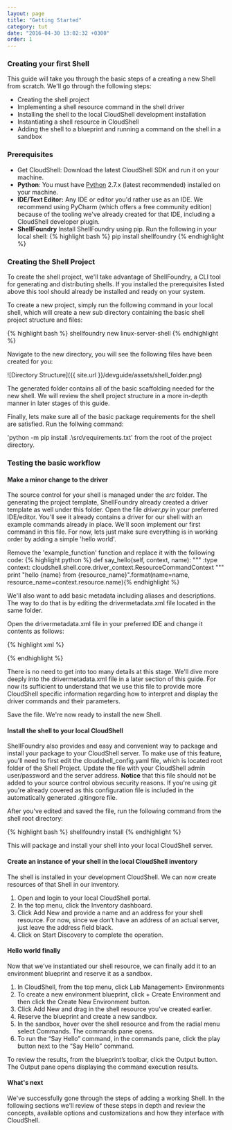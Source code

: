 ```yaml
---
layout: page
title: "Getting Started"
category: tut
date: "2016-04-30 13:02:32 +0300"
order: 1
---
```

### Creating your first Shell

This guide will take you through the basic steps of a creating a new Shell from scratch. We'll go through the following steps:

* Creating the shell project
* Implementing a shell resource command in the shell driver
* Installing the shell to the local CloudShell development installation
* Instantiating a shell resource in CloudShell
* Adding the shell to a blueprint and running a command on the shell in a sandbox

### Prerequisites
* Get CloudShell: Download the latest CloudShell SDK and run it on your machine.  
* **Python**: You must have [Python](https://www.python.org/downloads/) 2.7.x (latest recommended) installed on your machine.
* **IDE/Text Editor:** Any IDE or editor you'd rather use as an IDE. We recommend using PyCharm (which offers a free community edition) because of the tooling we've already created for that IDE, including a CloudShell developer plugin.
* **ShellFoundry** Install ShellFoundry using pip. Run the following in your local shell: {% highlight bash %} pip install shellfoundry {% endhighlight %}

### Creating the Shell Project
To create the shell project, we'll take advantage of ShellFoundry, a CLI tool for generating and distributing shells. If you installed the prerequisites listed above this tool should already be installed and ready on your system.

To create a new project, simply run the following command in your local shell, which will create a new sub directory containing the basic shell project structure and files:

{% highlight bash %} shellfoundry new linux-server-shell {% endhighlight %}

Navigate to the new directory, you will see the following files have been created for you:

![Directory Structure]({{ site.url }}/devguide/assets/shell_folder.png)

The generated folder contains all of the basic scaffolding needed for the new shell. We will review the shell project structure in a more in-depth manner in later stages of this guide.

Finally, lets make sure all of the basic package requirements for the shell are satisfied. Run the follwing command:

'python -m pip install .\src\requirements.txt' from the root of the project directory.

### Testing the basic workflow

#### Make a minor change to the driver

The source control for your shell is managed under the _src_ folder. The generating the project template, ShellFoundry already created a driver template as well under this folder. Open the file _driver.py_ in your preferred IDE/editor. You'll see it already contains a driver for our shell with an example commands already in place. We'll soon implement our first command in this file. For now, lets just make sure everything is in working order by adding a simple 'hello world'.

Remove the 'example_function' function and replace it with the following code:
{% highlight python %}
def say_hello(self, context, name):
    """
    :type context: cloudshell.shell.core.driver_context.ResourceCommandContext
    """
    print "hello {name} from {resource_name}".format(name=name, resource_name=context.resource.name){% endhighlight %}

We'll also want to add basic metadata including aliases and descriptions. The way to do that is by
editing the drivermetadata.xml file located in the same folder.

Open the drivermetadata.xml file in your preferred IDE and change it contents as follows:

{% highlight xml %}

<Driver Description="Describe the purpose of your CloudShell shell" MainClass="driver.LinuxServerShellDriver" Name="LinuxServerShellDriver" Version="1.0.0">
    <Layout>
        <Category Name="Samples">
            <Command Description="Simple hello world function" DisplayName="Say Hello" Name="say_hello" >
                <Parameters>
                    <Parameter Name="name" Type="String" Mandatory = "True" DefaultValue="" DisplayName="Your name"
                               Description="Enter your full name here"/>
                </Parameters>
            </Command>
        </Category>
    </Layout>
</Driver>

{% endhighlight %}

There is no need to get into too many details at this stage. We'll dive more deeply into the drivermetadata.xml file in a later section of this guide. For now its sufficient to understand that we use this file to provide more CloudShell specific information regarding how to interpret and display the driver commands and their parameters.

Save the file. We're now ready to install the new Shell.

#### Install the shell to your local CloudShell

ShellFoundry also provides and easy and convenient way to package and install your package to your CloudShell server.
To make use of this feature, you'll need to first edit the cloudshell_config.yaml file, which is located root folder
of the Shell Project. Update the file with your CloudShell admin user/password and the server address.
**Notice** that this file should not be added to your source control obvious security reasons.
If you're using git you're already covered as this configuration file is included in the automatically generated
.gitingore file.

After you've edited and saved the file, run the following command from the shell root directory:

{% highlight bash %} shellfoundry install {% endhighlight %}

This will package and install your shell into your local CloudShell server.

#### Create an instance of your shell in the local CloudShell inventory

The shell is installed in your development CloudShell. We can now create resources of that Shell in our
inventory.

1.	Open and login to your local CloudShell portal.
2.	In the top menu, click the Inventory dashboard.
3.	Click Add New and provide a name and an address for your shell resource. For now, since we don’t have an address of an actual server, just leave the address field black.
4.	Click on Start Discovery to complete the operation.

#### Hello world finally

Now that we've instantiated our shell resource, we can finally add it to an environment blueprint and reserve it as a sandbox.

1.	In CloudShell, from the top menu,  click Lab Management>  Environments
2.	To create a new environment blueprint, click + Create Environment and then click the Create New Environment button.
3.	Click Add New and drag in the shell resource you’ve created earlier.
4.	Reserve the blueprint and create a new sandbox.
5.	In the sandbox, hover over the shell resource and from the radial menu select Commands.
The commands pane opens.
6.	To run the “Say Hello” command, in the commands pane, click the play button next to the “Say Hello” command.

To review the results, from the blueprint’s toolbar, click the Output button.
The Output pane opens displaying the command execution results.

#### What's next

We've successfully gone through the steps of adding a working Shell.
In the following sections we'll review of these steps in depth and review the concepts, available options and customizations and how they interface with CloudShell.
